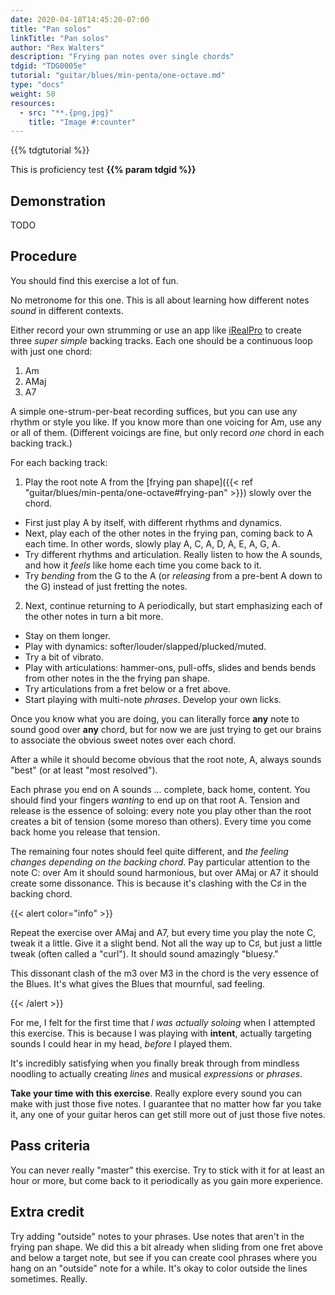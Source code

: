 ```yaml
---
date: 2020-04-18T14:45:20-07:00
title: "Pan solos"
linkTitle: "Pan solos"
author: "Rex Walters"
description: "Frying pan notes over single chords"
tdgid: "TDG0005e"
tutorial: "guitar/blues/min-penta/one-octave.md"
type: "docs"
weight: 50
resources:
  - src: "**.{png,jpg}"
    title: "Image #:counter"
---
```


{{% tdgtutorial %}}

This is proficiency test **{{% param tdgid %}}**

## Demonstration

TODO

## Procedure

You should find this exercise a lot of fun.

No metronome for this one. This is all about learning how different notes *sound* in different contexts.

Either record your own strumming or use an app like [iRealPro](https://irealpro.com) to create three *super simple* backing tracks. Each one should be a continuous loop with just one chord:

1. Am
2. AMaj
3. A7

A simple one-strum-per-beat recording suffices, but you can use any rhythm or style you like. If you know more than one voicing for Am, use any or all of them. (Different voicings are fine, but only record *one* chord in each backing track.)

For each backing track:

1. Play the root note A from the [frying pan shape]({{< ref "guitar/blues/min-penta/one-octave#frying-pan" >}}) slowly over the chord.

  * First just play A by itself, with different rhythms and dynamics.
  * Next, play each of the other notes in the frying pan, coming back to A each time. In other words, slowly play A, C, A, D, A, E, A, G, A.
  * Try different rhythms and articulation. Really listen to how the A sounds, and how it *feels* like home each time you come back to it.
  * Try *bending* from the G to the A (or *releasing* from a pre-bent A down to the G) instead of just fretting the notes.

2. Next, continue returning to A periodically, but start emphasizing each of the other notes in turn a bit more.

  * Stay on them longer.
  * Play with dynamics: softer/louder/slapped/plucked/muted.
  * Try a bit of vibrato.
  * Play with articulations: hammer-ons, pull-offs, slides and bends bends from other notes in the the frying pan shape.
  * Try articulations from a fret below or a fret above.
  * Start playing with multi-note *phrases*. Develop your own licks.

Once you know what you are doing, you can literally force **any** note to sound good over **any** chord, but for now we are just trying to get our brains to associate the obvious sweet notes over each chord.

After a while it should become obvious that the root note, A, always sounds "best" (or at least "most resolved").

Each phrase you end on A sounds ... complete, back home, content. You should find your fingers *wanting* to end up on that root A. Tension and release is the essence of soloing: every note you play other than the root creates a bit of tension (some moreso than others). Every time you come back home you release that tension.

The remaining four notes should feel quite different, and *the feeling changes depending on the backing chord*. Pay particular attention to the note C: over Am it should sound harmonious, but over AMaj or A7 it should create some dissonance. This is because it's clashing with the C&sharp; in the backing chord.

{{< alert color="info" >}}

Repeat the exercise over AMaj and A7, but every time you play the note C, tweak it a little. Give it a slight bend. Not all the way up to C&sharp;, but just a little tweak (often called a "curl"). It should sound amazingly "bluesy."

This dissonant clash of the m3 over M3 in the chord is the very essence of the Blues. It's what gives the Blues that mournful, sad  feeling.

{{< /alert >}}

For me, I felt for the first time that *I was actually soloing* when I attempted this exercise. This is because I was playing with **intent**, actually targeting sounds I could hear in my head, *before* I played them.

It's incredibly satisfying when you finally break through from mindless noodling to actually creating *lines* and musical *expressions* or *phrases*.

**Take your time with this exercise**. Really explore every sound you can make with just those five notes. I guarantee that no matter how far you take it, any one of your guitar heros can get still more out of just those five notes.

## Pass criteria

You can never really "master" this exercise. Try to stick with it for at least an hour or more, but come back to it periodically as you gain more experience.

## Extra credit

Try adding "outside" notes to your phrases. Use notes that aren't in the frying pan shape. We did this a bit already when sliding from one fret above and below a target note, but see if you can create cool phrases where you hang on an "outside" note for a while. It's okay to color outside the lines sometimes. Really.
